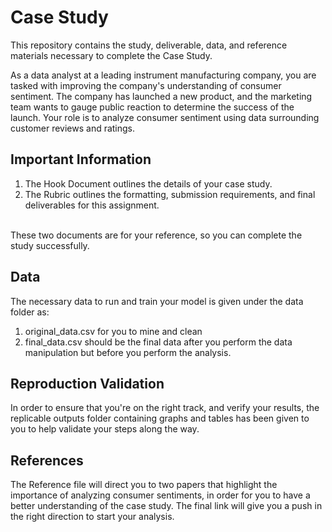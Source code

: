 # Case Study
This repository contains the study, deliverable, data, and reference materials necessary to complete the Case Study.

As a data analyst at a leading instrument manufacturing company, you are tasked with improving the company's understanding of consumer sentiment. The company has launched a new product, and the marketing team wants to gauge public reaction to determine the success of the launch. Your role is to analyze consumer sentiment using data surrounding customer reviews and ratings.

## Important Information
1. The Hook Document outlines the details of your case study.
2. The Rubric outlines the formatting, submission requirements, and final deliverables for this assignment. <br />
<br /> 
These two documents are for your reference, so you can complete the study successfully.

## Data
The necessary data to run and train your model is given under the data folder as: 
1. original_data.csv for you to mine and clean
2. final_data.csv should be the final data after you perform the data manipulation but before you perform the analysis.

## Reproduction Validation
In order to ensure that you're on the right track, and verify your results, the replicable outputs folder containing graphs and tables has been given to you to help validate your steps along the way.

## References
The Reference file will direct you to two papers that highlight the importance of analyzing consumer sentiments, in order for you to have a better understanding of the case study. The final link will give you a push in the right direction to start your analysis.
